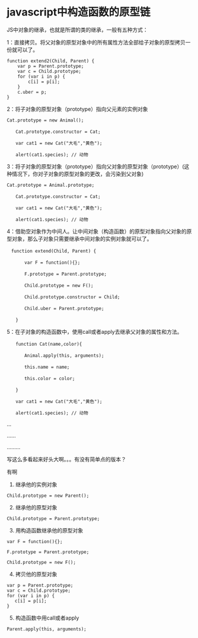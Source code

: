 # javascript中构造函数的原型链
JS中对象的继承，也就是所谓的类的继承，一般有五种方式：

1：直接拷贝。将父对象的原型对象中的所有属性方法全部给子对象的原型拷贝一份就可以了。

```
function extend2(Child, Parent) {
    var p = Parent.prototype;
    var c = Child.prototype;
    for (var i in p) {
        c[i] = p[i];
    }
    c.uber = p;
}
```

2：将子对象的原型对象（prototype）指向父元素的实例对象

```
Cat.prototype = new Animal();

　　Cat.prototype.constructor = Cat;

　　var cat1 = new Cat("大毛","黄色");

　　alert(cat1.species); // 动物
```

3：将子对象的原型对象（prototype）指向父对象的原型对象（prototype）(这种情况下，你对子对象的原型对象的更改，会污染到父对象)

```
Cat.prototype = Animal.prototype;

　　Cat.prototype.constructor = Cat;

　　var cat1 = new Cat("大毛","黄色");

　　alert(cat1.species); // 动物
```

4：借助空对象作为中间人。让中间对象（构造函数）的原型对象指向父对象的原型对象，那么子对象只需要继承中间对象的实例对象就可以了。

```
　function extend(Child, Parent) {

　　　　var F = function(){};

　　　　F.prototype = Parent.prototype;

　　　　Child.prototype = new F();

　　　　Child.prototype.constructor = Child;

　　　　Child.uber = Parent.prototype;

　　}
```

5：在子对象的构造函数中，使用call或者apply去继承父对象的属性和方法。

```
　　function Cat(name,color){

　　　　Animal.apply(this, arguments);

　　　　this.name = name;

　　　　this.color = color;

　　}

　　var cat1 = new Cat("大毛","黄色");

　　alert(cat1.species); // 动物
```
...

......

.........

写这么多看起来好头大啊。。。有没有简单点的版本？      

有啊


1. 继承他的实例对象

```
Child.prototype = new Parent();
```

2. 继承他的原型对象

```
Child.prototype = Parent.prototype;
```
3. 用构造函数继承他的原型对象

```
var F = function(){};

F.prototype = Parent.prototype;

Child.prototype = new F();
```

4. 拷贝他的原型对象

```
var p = Parent.prototype;
var c = Child.prototype;
for (var i in p) {
   c[i] = p[i];
}
```

5. 构造函数中用call或者apply

```
Parent.apply(this, arguments);
```

